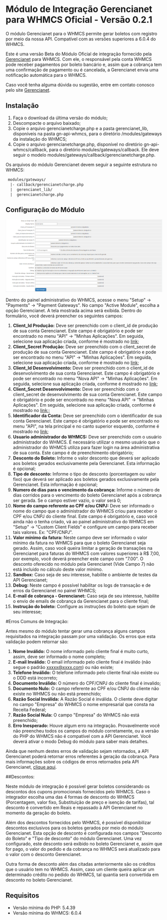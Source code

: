 # Módulo de Integração Gerencianet para WHMCS Oficial - Versão 0.2.1 #

O módulo Gerencianet para o WHMCS permite gerar boletos com registro por meio da nossa API.
Compatível com as versões superiores a 6.0.4 do WHMCS.

Este é uma versão Beta do Módulo Oficial de integração fornecido pela [Gerencianet](https://gerencianet.com.br/) para WHMCS. Com ele, o responsável pela conta WHMCS pode receber pagamentos por boleto bancário e, assim que a cobrança tem uma confirmação de pagamento ou é cancelada, a Gerencianet envia uma notificação automática para o WHMCS.

Caso você tenha alguma dúvida ou sugestão, entre em contato conosco pelo site [Gerencianet](https://gerencianet.com.br/).

## Instalação

1. Faça o download da última versão do módulo;
2. Descompacte o arquivo baixado;
3. Copie o arquivo gerencianetcharge.php e a pasta gerencianet_lib, disponíveis na pasta gn-api-whmcs, para o diretório /modules/gateways da instalação do WHMCS;
4. Copie o arquivo gerencianetcharge.php, disponível no diretório gn-api-whmcs/callback, para o diretório modules/gateways/callback. Ele deve seguir o modelo modules/gateways/callback/gerencianetcharge.php.

Os arquivos do módulo Gerencianet devem seguir a seguinte estrutura no WHMCS:

```
 modules/gateways/
  |- callback/gerencianetcharge.php
  |  gerencianet_lib/
  |  gerencianetcharge.php
```

## Configuração do Módulo

![Parametros de configuração do módulo Gerencianet](parametros_configuracao.png "Parametros de configuração do módulo Gerencianet")

Dentro do painel administrativo do WHMCS, acesse o menu "Setup" -> "Payments" -> "Payment Gateways". No campo "Active Module", escolha a opção Gerencianet. A tela mostrada acima será exibida. Dentro do formulário, você deverá preencher os seguintes campos:

1. **Client_Id Produção:** Deve ser preenchido com o client_id de produção de sua conta Gerencianet. Este campo é obrigatório e pode ser encontrado no menu "API" -> "Minhas Aplicações". Em seguida, selecione sua aplicação criada, conforme é mostrado no [link](http://image.prntscr.com/image/7dc272063bb74dccba91739701a0478b.png);
2. **Client_Secret Produção:** Deve ser preenchido com o client_secret de produção de sua conta Gerencianet. Este campo é obrigatório e pode ser encontrado no menu "API" ->  "Minhas Aplicações". Em seguida, selecione sua aplicação criada, conforme é mostrado no [link](http://image.prntscr.com/image/7dc272063bb74dccba91739701a0478b.png);
3. **Client_Id Desenvolvimento:** Deve ser preenchido com o client_id de desenvolvimento de sua conta Gerencianet. Este campo é obrigatório e pode ser encontrado no menu "Nova API" -> "Minhas Aplicações". Em seguida, selecione sua aplicação criada, conforme é mostrado no [link](http://image.prntscr.com/image/447be4bc64644a35bcf5eaecd1125f5d.png);
4. **Client_Secret Desenvolvimento:** Deve ser preenchido com o client_secret de desenvolvimento de sua conta Gerencianet. Este campo é obrigatório e pode ser encontrado no menu "Nova API" -> "Minhas Aplicações". Em seguida, selecione sua aplicação criada, conforme é mostrado no [link](http://image.prntscr.com/image/447be4bc64644a35bcf5eaecd1125f5d.png);;
5. **Identificador da Conta:** Deve ser preenchido com o identificador de sua conta Gerencianet. Este campo é obrigatório e pode ser encontrado no menu "API", na tela principal e no canto superior esquerdo, conforme é mostrado no [link](http://image.prntscr.com/image/cabe13e1e5b64449b942cf31139150ba.png);
6. **Usuario administrador do WHMCS:** Deve ser preenchido com o usuário administrador do WHMCS. É necessário utilizar o mesmo usuário que o administrador do WHMCS utiliza para fazer login na área administrativa de sua conta. Este campo é de preenchimento obrigatório; 
7. **Desconto do Boleto:** Informe o valor desconto que deverá ser aplicado aos boletos gerados exclusivamente pela Gerencianet. Esta informação é opcional;
8. **Tipo de desconto:** Informe o tipo de desconto (porcentagem ou valor fixo) que deverá ser aplicado aos boletos gerados exclusivamente pela Gerencianet. Esta informação é opcional; 
9. **Numero de dias para o vencimento da cobrança:** Informe o número de dias corridos para o vencimento do boleto Gerencianet após a cobrança ser gerada. Se o campo estiver vazio, o valor será 0;
10. **Nome do campo referente ao CPF e/ou CNPJ:** Deve ser informado o nome do campo que o administrador do WHMCS criou para receber o CPF e/ou CNPJ do cliente final. Este campo é obrigatório e, caso você ainda não o tenha criado, vá ao painel administrativo do WHMCS em "Setup" -> "Custom Client Fields" e configure um campo para receber tais valores. Ex: "CPF/CNPJ".
11. **Valor mínimo da fatura:** Neste campo deve ser informado o valor mínimo da fatura no WHMCS para que o boleto Gerencianet seja gerado. Assim, caso você queira limitar a geração de transações na Gerencianet para faturas do WHMCS com valores superiores à R$ 7,00, por exemplo, você deverá preencher este campo com "7.00". O desconto oferecido no módulo pela Gerencianet (Vide Campo 7) não está incluido no cálculo deste valor minimo.
12. **Sandbox:** Caso seja de seu interesse, habilite o ambiente de testes da API Gerencianet;
13. **Debug:** Neste campo é possível habilitar os logs de transação e de erros da Gerencianet no painel WHMCS;
14. **E-mail de cobrança - Gerencianet:** Caso seja de seu interesse, habilite o envio de emails de cobrança da Gerencianet para o cliente final;
15. **Instrução do boleto:** Configure as instruções do boleto que sejam de seu interesse;

#Erros Comuns de Integração:

Antes mesmo do módulo tentar gerar uma cobrança alguns campos requisitados na integração passam por uma validação. Os erros que esta validação podem retornar são:

1. **Nome Inválido:** O nome informado pelo cliente final é muito curto, assim, deve ser informado o nome completo;
2. **E-mail Inválido:** O email informado pelo cliente final é inválido (não segue o padrão xxxxx@xxxx.com) ou não existe;
3. **Telefone Inválido:** O telefone informado pelo cliente final não existe ou o DDD está incorreto;
4. **Documento Inválido:** O número do CPF/CNPJ do cliente final é invalido;
5. **Documento Nulo:** O campo referente ao CPF e/ou CNPJ do cliente não existe no WHMCS ou não está preenchido;
8. **Razão Social Inválida:** A Razão Social é inválida. O cliente deve digitar no campo "Empresa" do WHMCS o nome empresarial que consta na Receita Federal;
9. **Razão Social Nula:** O campo "Empresa" do WHMCS não está preenchido;
10. **Erro Inesperado:** Houve algum erro na integração. Provavelmente você não preencheu todos os campos do módulo corretamente, ou a versão do PHP do WHMCS não é compatível com a API Gerencianet. Você deverá ativar o modo Debug do módulo para saber mais detalhes.

Ainda que nenhum destes erros de validação sejam retornados, a API Gerencianet poderá retornar erros referentes à geração da cobrança. Para mais informações sobre os códigos de erros retornados pela API Gerencianet, [clique aqui](https://docs.gerencianet.com.br/codigos-de-erros).

##Descontos:

Neste módulo de integração é possível gerar boletos considerando os descontos dos cupons promocionais fornecidos pelo WHMCS.
Caso o integrador escolha uma das 4 formas de desconto do WHMCS (Porcentagem, valor fixo, Substituição de preço e isenção de tarifas), tal desconto é convertido em Reais e repassado à API Gerencianet no momento da geração do boleto.

Além dos descontos fornecidos pelo WHMCS, é possível disponibilizar descontos exclusivos para os boletos gerados por meio do módulo Gerencianet. Esta opção de desconto é configurada nos campos "Desconto do Boleto" e "Tipo de desconto" do módulo Gerencianet. Uma vez configurado, este desconto será exibido no boleto Gerencianet e, assim que for pago, o valor do pedido e da cobrança no WHMCS será atualizado para o valor com o desconto Gerencianet.

Outra forma de desconto além das citadas anteriormente são os créditos que o usuário tem no WHMCS. Assim, caso um cliente queira aplicar um determinado crédito no pedido do WHMCS, tal quantia será convertida em desconto no boleto Gerencianet. 

## Requisitos

* Versão mínima do PHP: 5.4.39
* Versão mínima do WHMCS: 6.0.4


